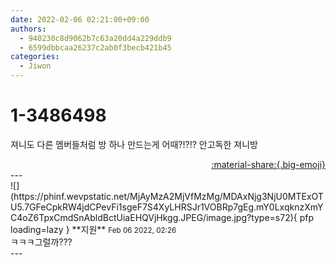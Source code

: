 ```yaml
---
date: 2022-02-06 02:21:00+09:00
authors:
  - 940230c8d9062b7c63a20dd4a229ddb9
  - 6599dbbcaa26237c2ab0f3becb421b45
categories:
  - Jiwon
---
```


# 1-3486498

<div class="post-container" markdown="1">
<div class="content-container md-sidebar__scrollwrap" markdown="1">

져니도 다른 멤버들처럼 방 하나 만드는게 어때?!?!? 안고독한 져니방

</div>
</div>

<div style="text-align: right;" markdown="1">
<a href="https://weverse.io/fromis9/fanpost/1-3486498" style="text-align: right;">:material-share:{.big-emoji}</a>
</div>
---

<div class="comments-container md-sidebar__scrollwrap" markdown="1">
<div class="comment" markdown="1">
<div class='id-container' markdown="1">
![](https://phinf.wevpstatic.net/MjAyMzA2MjVfMzMg/MDAxNjg3NjU0MTExOTU5.7GFeCpkRW4jdCPevFi1sgeF7S4XyLHRSJr1VOBRp7gEg.mY0LxqknzXmYC4oZ6TpxCmdSnAbldBctUiaEHQVjHkgg.JPEG/image.jpg?type=s72){ pfp loading=lazy }
**<span class="artist">지원</span>** <small>Feb 06 2022, 02:26</small><br>
</div>
<div class='comment-body' markdown="1">
ㅋㅋㅋ그럴까???
</div>
</div>
</div>
---
